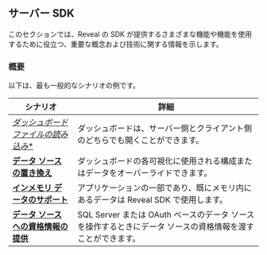 ## サーバー SDK

このセクションでは、Reveal の SDK が提供するさまざまな機能や機能を使用するために役立つ、重要な概念および技術に関する情報を示します。

### 概要

以下は、最も一般的なシナリオの例です。

|**シナリオ**    |**詳細** |
|---|---|                                                                         
| [*ダッシュボード ファイルの読み込み**](loading-dashboards.html)                              | ダッシュボードは、サーバー側とクライアント側のどちらでも開くことができます。                                                |
| [**データ ソースの置き換え**](replacing-data-sources.html)                           | ダッシュボードの各可視化に使用される構成またはデータをオーバーライドできます。                        |
| [**インメモリ データのサポート**](in-memory-data.html)                                   | アプリケーションの一部であり、既にメモリ内にあるデータは Reveal SDK で使用します。                           |
| [**データ ソースへの資格情報の提供**](providing-credentials-datasources.html) | SQL Server または OAuth ベースのデータ ソースを操作するときにデータ ソースの資格情報を渡すことができます。                     |
